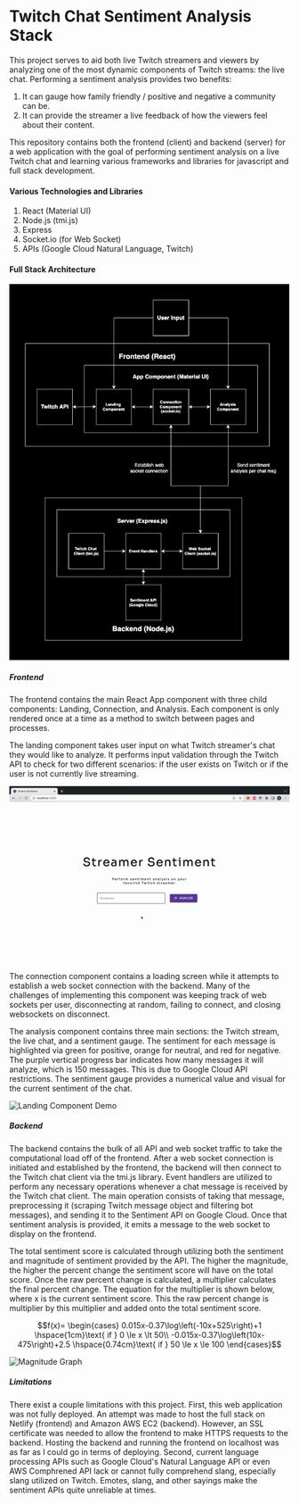 # Twitch Chat Sentiment Analysis Stack

This project serves to aid both live Twitch streamers and viewers by analyzing one of the most dynamic components of Twitch streams: the live chat. Performing a sentiment analysis provides two benefits:

1. It can gauge how family friendly / positive and negative a community can be. 
2. It can provide the streamer a live feedback of how the viewers feel about their content.

This repository contains both the frontend (client) and backend (server) for a web application with the goal of performing sentiment analysis on a live Twitch chat and learning various frameworks and libraries for javascript and full stack development. 

#### Various Technologies and Libraries
1. React (Material UI)
2. Node.js (tmi.js)
3. Express
4. Socket.io (for Web Socket)
5. APIs (Google Cloud Natural Language, Twitch)

#### Full Stack Architecture

![Full Stack Architecture](https://raw.githubusercontent.com/thadUra/Twitch-Chat-Sentiment-Analysis/main/img/Architecture.jpg)

##### Frontend

The frontend contains the main React App component with three child components: Landing, Connection, and Analysis. Each component is only rendered once at a time as a method to switch between pages and processes.

The landing component takes user input on what Twitch streamer's chat they would like to analyze. It performs input validation through the Twitch API to check for two different scenarios: if the user exists on Twitch or if the user is not currently live streaming.

![Landing Component Demo](https://raw.githubusercontent.com/thadUra/Twitch-Chat-Sentiment-Analysis/main/img/LandingDemo.gif)

The connection component contains a loading screen while it attempts to establish a web socket connection with the backend. Many of the challenges of implementing this component was keeping track of web sockets per user, disconnecting at random, failing to connect, and closing websockets on disconnect.

The analysis component contains three main sections: the Twitch stream, the live chat, and a sentiment gauge. The sentiment for each message is highlighted via green for positive, orange for neutral, and red for negative. The purple vertical progress bar indicates how many messages it will analyze, which is 150 messages. This is due to Google Cloud API restrictions. The sentiment gauge provides a numerical value and visual for the current sentiment of the chat.

![Landing Component Demo](https://raw.githubusercontent.com/thadUra/Twitch-Chat-Sentiment-Analysis/main/img/AnalysisDemo.gif)


##### Backend

The backend contains the bulk of all API and web socket traffic to take the computational load off of the frontend. After a web socket connection is initiated and established by the frontend, the backend will then connect to the Twitch chat client via the tmi.js library. Event handlers are utilized to perform any necessary operations whenever a chat message is received by the Twitch chat client. The main operation consists of taking that message, preprocessing it (scraping Twitch message object and filtering bot messages), and sending it to the Sentiment API on Google Cloud. Once that sentiment analysis is provided, it emits a message to the web socket to display on the frontend. 

The total sentiment score is calculated through utilizing both the sentiment and magnitude of sentiment provided by the API. The higher the magnitude, the higher the percent change the sentiment score will have on the total score. Once the raw percent change is calculated, a multiplier calculates the final percent change. The equation for the multiplier is shown below, where x is the current sentiment score. This the raw percent change is multiplier by this multiplier and added onto the total sentiment score.

$$f(x)= 
\begin{cases}
0.015x-0.37\log\left(-10x+525\right)+1 \hspace{1cm}\text{ if } 0 \le x \lt 50\\
-0.015x-0.37\log\left(10x-475\right)+2.5 \hspace{0.74cm}\text{ if } 50 \le x \le 100
\end{cases}$$

![Magnitude Graph](https://raw.githubusercontent.com/thadUra/Twitch-Chat-Sentiment-Analysis/main/img/magnitude.png "Multiplier Scale")

##### Limitations

There exist a couple limitations with this project. First, this web application was not fully deployed. An attempt was made to host the full stack on Netlify (frontend) and Amazon AWS EC2 (backend). However, an SSL certificate was needed to allow the frontend to make HTTPS requests to the backend. Hosting the backend and running the frontend on localhost was as far as I could go in terms of deploying. Second, current language processing APIs such as Google Cloud's Natural Language API or even AWS Comphrened API lack or cannot fully comprehend slang, especially slang utilized on Twitch. Emotes, slang, and other sayings make the sentiment APIs quite unreliable at times.
